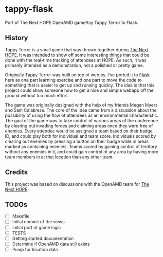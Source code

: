 tappy-flask
===========

Port of The Next HOPE OpenAMD game/toy Tappy Terror to Flask.


History
-------
Tappy Terror is a small game that was thrown together during [The Next HOPE](http://thenexthope.org). It was intended to show off some interesting things that could be done with the real-time tracking of attendees at HOPE. As such, it was primarily intended as a demonstration, not a polished or pretty game.

Originally Tappy Terror was built on top of web.py. I've ported it to [Flask](http://flask.pocoo.org/) here as one part learning exercise and one part to move the code to something that is easier to get up and running quickly. The idea is that this project could show someone how to get a nice and simple webapp off the ground without too much effort.

The game was originally designed with the help of my friends Megan Myers and Sam Calabrese. The core of the idea came from a discussion about the possibility of using the flow of attendees as an environmental characteristic. The goal of the game was to take control of various areas of the conference by clearing out invading forces and claiming areas once they were free of enemies. Every attendee would be assigned a team based on their badge ID, and could play both for individual and team score. Individuals scored by clearing out enemies by pressing a button on their badge while in areas marked as containing enemies. Teams scored by gaining control of territory without any enemies in it, and could gain control of any area by having more team members in at that location than any other team.

Credits
-------

This project was based on discussions with the OpenAMD team for [The Next HOPE](http://thenexthope.org).

TODOs
-----
- [ ] Makefile
- [ ] Initial commit of the views
- [ ] Initial port of game logic
- [ ] TESTS
- [ ] Getting started documentation
- [ ] Determine if OpenAMD data still exists
- [ ] Pump for location data
